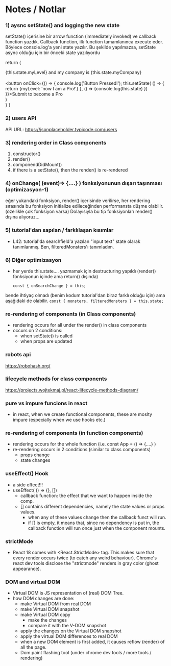 
# Notes / Notlar

### 1) aysnc setState() and logging the new state
setState() içerisine bir arrow function (immediately invoked) ve callback function yazdık.
Callback function, ilk function tamamlanınca execute eder. Böylece console.log'a yeni state yazılır.
Bu şekilde yapılmazsa, setState async olduğu için bir önceki state yazılıyordu


 return (
    <main>
      {this.state.myLevel} and my company is {this.state.myCompany}<br></br>
      <button onClick={() => {
      console.log('Button Pressed!');
      this.setState(
        () => {
          return {myLevel: 'now I am a Pro!'}
        }, () => {console.log(this.state) 
      })
      }}>Submit to become a Pro</button>
    </main>
  )  
  }
}

### 2) users API
API URL: https://jsonplaceholder.typicode.com/users 

### 3) rendering order in Class components
1. constructor()
2. render()
3. componendDidMount()
4. if there is a setState(), then the render() is re-rendered

### 4) onChange( (event)=> {....} ) fonksiyonunun dışarı taşınması (optimizasyon-1)
eğer yukarıdaki fonksiyon, render() içerisinde verilirse, her rendering sırasında bu fonksiyon initialize edileceğinden performansta düşme olabilir. (özellikle çok fonksiyon varsa)
Dolayısıyla bu tip fonksiyonları render() dışına alıyoruz...


### 5) tutorial'dan sapılan / farklılaşan kısımlar

* L42: tutorial'da searchfield'a yazılan "input text" state olarak tanımlanmış. Ben, filteredMonsters'ı tanımladım.

### 6) Diğer optimizasyon

* her yerde this.state.... yazmamak için destructuring yapıldı (render() fonksiyonun içinde ama return() dışında)

    `const { onSearchChange } = this;`

bende ihtiyaç olmadı (benim kodum tutorial'dan biraz farklı olduğu için) ama aşağıdaki de olabilir.
    `const { monsters, filteredMonsters } = this.state;`


### re-rendering of components (in Class components) 
* rendering occurs for all under the render() in class components
* occurs on 2 conditions:
  * when setState() is called
  * when props are updated

### robots api
https://robohash.org/


### lifecycle methods for class components
https://projects.wojtekmaj.pl/react-lifecycle-methods-diagram/

### pure vs impure funcions in react
* in react, when we create functional components, these are moslty impure (especially when we use hooks etc.)


### re-rendering of components (in function components)
* rendering occurs for the whole function (i.e. const App = () => {....} )
* re-rendering occurs in 2 conditions (similar to class components)
  * props change
  * state changes

### useEffect() Hook

* a side effect!!!
* useEffect( () => {}, [])
  * callback function: the effect that we want to happen inside the comp.
  * [] contains different dependencies, namely the state values or props values.
    * when any of these values change then the callback funct will run.
    * if [] is empty, it means that, since no dependency is put in, the callback function will run once just when the component mounts.

### strictMode
* React 18 comes with <React.StrictMode> tag. This makes sure that every render occurs twice (to catch any weird behaviour). Chrome's react dev tools disclose the "strictmode" renders in gray color (ghost appearance).

### DOM and virtual DOM
* Virtual DOM is JS representation of (real) DOM Tree.
* how DOM changes are done:
  * make Virtual DOM from real DOM
  * make Virtual DOM snapshot
  * make Virtual DOM copy
    * make the changes
    * compare it with the V-DOM snapshot
  * apply the changes on the Virtual DOM snapshot
  * apply the virtual DOM differences to real DOM
  * when a new DOM element is first added, it causes reflow (render) of all the page.
  * Dom paint flashing tool (under chrome dev tools / more tools / rendering)
